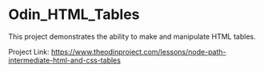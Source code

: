 # Odin_HTML_Tables

This project demonstrates the ability to make and manipulate HTML tables.


Project Link: https://www.theodinproject.com/lessons/node-path-intermediate-html-and-css-tables
